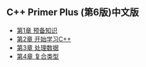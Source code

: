 ## C++ Primer Plus (第6版)中文版
- [第1章 预备知识](chapter1.md)
- [第2章 开始学习C++](chapter2.md)
- [第3章 处理数据](chapter3.md)
- [第4章 复合类型](chpater4.md)
